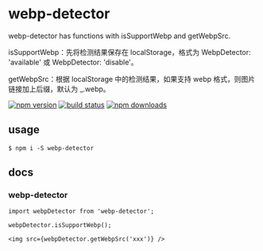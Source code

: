 # webp-detector

webp-detector has functions with isSupportWebp and getWebpSrc.

isSupportWebp：先将检测结果保存在 localStorage，格式为 WebpDetector: 'available' 或 WebpDetector: 'disable'。

getWebpSrc：根据 localStorage 中的检测结果，如果支持 webp 格式，则图片链接加上后缀，默认为 _.webp。

[![npm version](https://badge.fury.io/js/webp-detector.png)](https://badge.fury.io/js/webp-detector)
[![build status](https://travis-ci.org/twobin/webp-detector.svg)](https://travis-ci.org/twobin/webp-detector)
[![npm downloads](https://img.shields.io/npm/dt/webp-detector.svg?style=flat-square)](https://www.npmjs.com/package/webp-detector)

## usage

```
$ npm i -S webp-detector
```

## docs

### webp-detector

```
import webpDetector from 'webp-detector';

webpDetector.isSupportWebp();

<img src={webpDetector.getWebpSrc('xxx')} />
```
